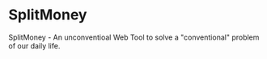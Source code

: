 # SplitMoney
SplitMoney - An unconventioal Web Tool to solve a "conventional" problem of our daily life.
